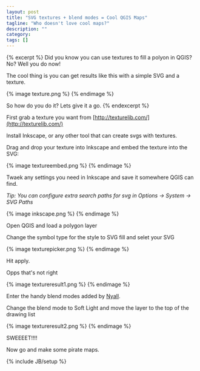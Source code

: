 ```yaml
---
layout: post
title: "SVG textures + blend modes = Cool QGIS Maps"
tagline: "Who doesn't love cool maps?"
description: ""
category: 
tags: []
---
```


{% excerpt %}
Did you know you can use textures to fill a polyon in QGIS? No? Well you do now!

The cool thing is you can get results like this with a simple SVG and a texture.

{% image texture.png %}
{% endimage %}

So how do you do it? Lets give it a go.
{% endexcerpt %}

First grab a texture you want from [http://texturelib.com/](http://texturelib.com/)

Install Inkscape, or any other tool that can create svgs with textures.

Drag and drop your texture into Inkscape and embed the texture into the SVG:

{% image textureembed.png %}
{% endimage %}

Twaek any settings you need in Inkscape and save it somewhere QGIS can find.

*Tip: You can configure extra search paths for svg in Options -> System -> SVG Paths*

{% image inkscape.png %}
{% endimage %}

Open QGIS and load a polygon layer

Change the symbol type for the style to SVG fill and selet your SVG

{% image texturepicker.png %}
{% endimage %}

Hit apply. 

Opps that's not right

{% image textureresult1.png %}
{% endimage %}

Enter the handy blend modes added by [Nyall](nyalldawson.net).

Change the blend mode to Soft Light and move the layer to the top of the drawing list

{% image textureresult2.png %}
{% endimage %}

SWEEEET!!!!

Now go and make some pirate maps.

{% include JB/setup %}
